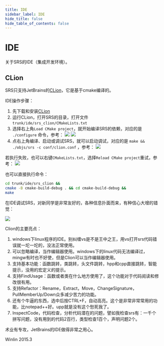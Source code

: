 ```yaml
---
title: IDE
sidebar_label: IDE
hide_title: false
hide_table_of_contents: false
---
```


# IDE

关于SRS的IDE（集成开发环境）。

## CLion

SRS只支持JetBrains的[CLion](http://www.jetbrains.com/clion/)，它是基于cmake编译的。

IDE操作步骤：

1. 先下载和安装[CLion](http://www.jetbrains.com/clion/)
1. 运行CLion，打开SRS的目录，打开文件 `trunk/ide/srs_clion/CMakeLists.txt`
2. 选择右上角`Load CMake project`，就开始编译SRS的依赖，对应的是 `./configure` 命令，参考： ![](/img/doc-integration-ide-001.png) ![](/img/doc-integration-ide-003.png)
3. 点右上角编译、启动或调试SRS，就可以启动调试，对应的是 `make && ./objs/srs -c conf/clion.conf` ，参考： ![](/img/doc-integration-ide-004.png)

若执行失败，也可以右键`CMakeLists.txt`，选择`Reload CMake project`重试，参考： ![](/img/doc-integration-ide-002.png)

也可以直接执行命令：

```bash
cd trunk/ide/srs_clion &&
cmake -B cmake-build-debug . && cd cmake-build-debug && 
make
```

在IDE调试SRS，对新同学是非常友好的，各种信息扑面而来，有种信心大增的错觉：

![](/img/doc-integration-ide-005.png)

Clion的主要亮点：

1. windows下linux程序的IDE。别纠缠vs是不是王中之王，用vs打开srs代码错误就一坨一坨的，没法正常使用。
2. 可以忽略编译，当作编辑器使用。windows下的linux代码无法编译过，mingw有时也不好使，但是Clion可以当作编辑器使用。
3. 支持基本功能：函数跳转，类跳转，头文件跳转，hpp和cpp直接跳转，智能提示，没用的宏定义的提示。
4. 支持FindUsage：函数或者类在什么地方使用了，这个功能对于代码阅读和修改很有用。
5. 支持Refactor：Rename，Extract，Move，ChangeSignature，PullMemberUp/Down众多减少苦力的功能。
6. 还有个牛逼的东西，选中后按CTRL+F，自动高亮。这个是非常非常常用的功能，比notepad++好。upp就是没有这个愁死我了。
7. InspectCode，代码检查，分析代码潜在的问题，譬如我检查srs有：一千个拼写问题，没有用到的代码2百行，类型检查1百个，声明问题2个。

术业有专攻，JetBrains的IDE做得非常之用心。

Winlin 2015.3